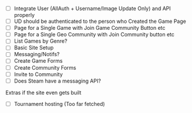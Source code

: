 - [ ] Integrate User (AllAuth + Username/Image Update Only) and API properly
- [ ] UD should be authenticated to the person who Created the Game Page
- [ ] Page for a Single Game with Join Game Community Button etc
- [ ] Page for a Single Geo Community with Join Community button etc
- [ ] List Games by Genre?
- [ ] Basic Site Setup
- [ ] Messaging/Notifs?
- [ ] Create Game Forms
- [ ] Create Community Forms
- [ ] Invite to Community
- [ ] Does Steam have a messaging API?

Extras if the site even gets built

- [ ] Tournament hosting (Too far fetched)
